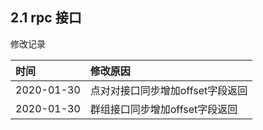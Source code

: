 ## 2.1 rpc 接口

修改记录

| 时间 | 修改原因 |
| :--- | :--- |
| 2020-01-30 | 点对对接口同步增加offset字段返回  |
| 2020-01-30 | 群组接口同步增加offset字段返回 |



